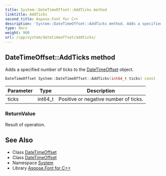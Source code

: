 ```yaml
---
title: System::DateTimeOffset::AddTicks method
linktitle: AddTicks
second_title: Aspose.Font for C++
description: 'System::DateTimeOffset::AddTicks method. Adds a specified number of ticks to the DateTimeOffset object in C++.'
type: docs
weight: 900
url: /cpp/system/datetimeoffset/addticks/
---
```

## DateTimeOffset::AddTicks method


Adds a specified number of ticks to the [DateTimeOffset](../) object.

```cpp
DateTimeOffset System::DateTimeOffset::AddTicks(int64_t ticks) const
```


| Parameter | Type | Description |
| --- | --- | --- |
| ticks | int64_t | Positive or negative number of ticks. |

### ReturnValue

Result of operation.

## See Also

* Class [DateTimeOffset](../)
* Class [DateTimeOffset](../)
* Namespace [System](../../)
* Library [Aspose.Font for C++](../../../)
